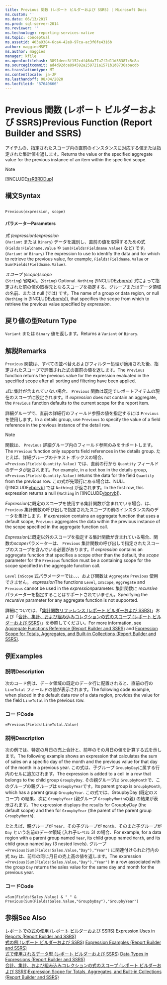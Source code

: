 ```yaml
---
title: Previous 関数 (レポート ビルダーおよび SSRS) | Microsoft Docs
ms.custom: ''
ms.date: 06/13/2017
ms.prod: sql-server-2014
ms.reviewer: ''
ms.technology: reporting-services-native
ms.topic: conceptual
ms.assetid: 403a9384-6ca4-42e8-97ca-ac3f6fe4316b
author: maggiesMSFT
ms.author: maggies
manager: kfile
ms.openlocfilehash: 3891deec3f152cdf46da77a7f2d11d38387c5c8a
ms.sourcegitcommit: ad4d92dce894592a259721a1571b1d8736abacdb
ms.translationtype: MT
ms.contentlocale: ja-JP
ms.lasthandoff: 08/04/2020
ms.locfileid: "87640666"
---
```

# <a name="previous-function-report-builder-and-ssrs"></a><span data-ttu-id="2ebe5-102">Previous 関数 (レポート ビルダーおよび SSRS)</span><span class="sxs-lookup"><span data-stu-id="2ebe5-102">Previous Function (Report Builder and SSRS)</span></span>
  <span data-ttu-id="2ebe5-103">アイテムの、指定されたスコープ内の直前のインスタンスに対応する値または指定された集計値を返します。</span><span class="sxs-lookup"><span data-stu-id="2ebe5-103">Returns the value or the specified aggregate value for the previous instance of an item within the specified scope.</span></span>  
  
> [!NOTE]  
>  [!INCLUDE[ssRBRDDup](../../includes/ssrbrddup-md.md)]  
  
## <a name="syntax"></a><span data-ttu-id="2ebe5-104">構文</span><span class="sxs-lookup"><span data-stu-id="2ebe5-104">Syntax</span></span>  
  
```  
  
Previous(expression, scope)  
```  
  
#### <a name="parameters"></a><span data-ttu-id="2ebe5-105">パラメーター</span><span class="sxs-lookup"><span data-stu-id="2ebe5-105">Parameters</span></span>  
 <span data-ttu-id="2ebe5-106">*式 (expression)*</span><span class="sxs-lookup"><span data-stu-id="2ebe5-106">*expression*</span></span>  
 <span data-ttu-id="2ebe5-107">(`Variant` または `Binary`) データを識別し、直前の値を取得するための式 (`Fields!Fieldname.Value` や `Sum(Fields!Fieldname.Value)` など) です。</span><span class="sxs-lookup"><span data-stu-id="2ebe5-107">(`Variant` or `Binary`) The expression to use to identify the data and for which to retrieve the previous value, for example, `Fields!Fieldname.Value` or `Sum(Fields!Fieldname.Value)`.</span></span>  
  
 <span data-ttu-id="2ebe5-108">*スコープ (scope)*</span><span class="sxs-lookup"><span data-stu-id="2ebe5-108">*scope*</span></span>  
 <span data-ttu-id="2ebe5-109">(`String`) 省略可。</span><span class="sxs-lookup"><span data-stu-id="2ebe5-109">(`String`) Optional.</span></span> <span data-ttu-id="2ebe5-110">`Nothing` [!INCLUDE[vbprvb](../../includes/vbprvb-md.md)] *式*によって指定された前の値の取得元となるスコープを指定する、グループまたはデータ領域の名前、または null (では) です。</span><span class="sxs-lookup"><span data-stu-id="2ebe5-110">The name of a group or data region, or null (`Nothing` in [!INCLUDE[vbprvb](../../includes/vbprvb-md.md)]), that specifies the scope from which to retrieve the previous value specified by *expression*.</span></span>  
  
## <a name="return-type"></a><span data-ttu-id="2ebe5-111">戻り値の型</span><span class="sxs-lookup"><span data-stu-id="2ebe5-111">Return Type</span></span>  
 <span data-ttu-id="2ebe5-112">`Variant` または `Binary` 値を返します。</span><span class="sxs-lookup"><span data-stu-id="2ebe5-112">Returns a `Variant` or `Binary`.</span></span>  
  
## <a name="remarks"></a><span data-ttu-id="2ebe5-113">解説</span><span class="sxs-lookup"><span data-stu-id="2ebe5-113">Remarks</span></span>  
 <span data-ttu-id="2ebe5-114">`Previous` 関数は、すべての並べ替えおよびフィルター処理が適用された後、指定されたスコープで評価された式の直前の値を返します。</span><span class="sxs-lookup"><span data-stu-id="2ebe5-114">The `Previous` function returns the previous value for the expression evaluated in the specified scope after all sorting and filtering have been applied.</span></span>  
  
 <span data-ttu-id="2ebe5-115">*式*に集計が含まれていない場合、 `Previous` 関数は既定でレポートアイテムの現在のスコープに設定されます。</span><span class="sxs-lookup"><span data-stu-id="2ebe5-115">If *expression* does not contain an aggregate, the `Previous` function defaults to the current scope for the report item.</span></span>  
  
 <span data-ttu-id="2ebe5-116">詳細グループで、直前の詳細行のフィールド参照の値を指定するには `Previous` を使用します。</span><span class="sxs-lookup"><span data-stu-id="2ebe5-116">In a details group, use `Previous` to specify the value of a field reference in the previous instance of the detail row.</span></span>  
  
> [!NOTE]  
>  <span data-ttu-id="2ebe5-117">関数は、 `Previous` 詳細グループ内のフィールド参照のみをサポートします。</span><span class="sxs-lookup"><span data-stu-id="2ebe5-117">The `Previous` function only supports field references in the details group.</span></span> <span data-ttu-id="2ebe5-118">たとえば、詳細グループのテキスト ボックスの場合、 `=Previous(Fields!Quantity.Value)` では、直前の行から `Quantity` フィールドのデータが返されます。</span><span class="sxs-lookup"><span data-stu-id="2ebe5-118">For example, in a text box in the details group, `=Previous(Fields!Quantity.Value)` returns the data for the field `Quantity` from the previous row.</span></span> <span data-ttu-id="2ebe5-119">この式が先頭行にある場合は、NULL ([!INCLUDE[vbprvb](../../includes/vbprvb-md.md)] では `Nothing`) が返されます。</span><span class="sxs-lookup"><span data-stu-id="2ebe5-119">In the first row, this expression returns a null (`Nothing` in [!INCLUDE[vbprvb](../../includes/vbprvb-md.md)]).</span></span>  
  
 <span data-ttu-id="2ebe5-120">*Expression*に既定のスコープを使用する集計関数が含まれている場合、は、 `Previous` 集計関数の呼び出しで指定されたスコープの前のインスタンス内のデータを集計します。</span><span class="sxs-lookup"><span data-stu-id="2ebe5-120">If *expression* contains an aggregate function that uses a default scope, `Previous` aggregates the data within the previous instance of the scope specified in the aggregate function call.</span></span>  
  
 <span data-ttu-id="2ebe5-121">*Expression*に既定以外のスコープを指定する集計関数が含まれている場合、関数の*scope*パラメーターは、 `Previous` 集計関数の呼び出しで指定されたスコープのスコープを含んでいる必要があります。</span><span class="sxs-lookup"><span data-stu-id="2ebe5-121">If *expression* contains an aggregate function that specifies a scope other than the default, the *scope* parameter for the `Previous` function must be a containing scope for the scope specified in the aggregate function call.</span></span>  
  
 <span data-ttu-id="2ebe5-122">`Level` `InScope` 式パラメーターでは、、、および関数は `Aggregate` `Previous` 使用できません。 *expression*</span><span class="sxs-lookup"><span data-stu-id="2ebe5-122">The functions `Level`, `InScope`, `Aggregate` and `Previous` cannot be used in the *expression*parameter.</span></span> <span data-ttu-id="2ebe5-123">集計関数に *recursive* パラメーターを指定することはサポートされていません。</span><span class="sxs-lookup"><span data-stu-id="2ebe5-123">Specifying the *recursive* parameter for any aggregate function is not supported.</span></span>  
  
 <span data-ttu-id="2ebe5-124">詳細については、「[集計関数リファレンス &#40;レポート ビルダーおよび SSRS&#41;](report-builder-functions-aggregate-functions-reference.md)」および「[合計、集計、および組み込みコレクションの式のスコープ &#40;レポート ビルダーおよび SSRS&#41;](expression-scope-for-totals-aggregates-and-built-in-collections.md)」を参照してください。</span><span class="sxs-lookup"><span data-stu-id="2ebe5-124">For more information, see [Aggregate Functions Reference &#40;Report Builder and SSRS&#41;](report-builder-functions-aggregate-functions-reference.md) and [Expression Scope for Totals, Aggregates, and Built-in Collections &#40;Report Builder and SSRS&#41;](expression-scope-for-totals-aggregates-and-built-in-collections.md).</span></span>  
  
## <a name="examples"></a><span data-ttu-id="2ebe5-125">例</span><span class="sxs-lookup"><span data-stu-id="2ebe5-125">Examples</span></span>  
  
### <a name="description"></a><span data-ttu-id="2ebe5-126">説明</span><span class="sxs-lookup"><span data-stu-id="2ebe5-126">Description</span></span>  
 <span data-ttu-id="2ebe5-127">次のコード例は、データ領域の既定のデータ行に配置されると、直前の行の `LineTotal` フィールドの値が表示されます。</span><span class="sxs-lookup"><span data-stu-id="2ebe5-127">The following code example, when placed in the default data row of a data region, provides the value for the field `LineTotal` in the previous row.</span></span>  
  
### <a name="code"></a><span data-ttu-id="2ebe5-128">コード</span><span class="sxs-lookup"><span data-stu-id="2ebe5-128">Code</span></span>  
  
```  
=Previous(Fields!LineTotal.Value)  
```  
  
### <a name="description"></a><span data-ttu-id="2ebe5-129">説明</span><span class="sxs-lookup"><span data-stu-id="2ebe5-129">Description</span></span>  
 <span data-ttu-id="2ebe5-130">次の例では、特定の月日の売上合計と、前年のその月日の値を計算する式を示します。</span><span class="sxs-lookup"><span data-stu-id="2ebe5-130">The following example shows an expression that calculates the sum of sales on a specific day of the month and the previous value for that day of the month in a previous year.</span></span> <span data-ttu-id="2ebe5-131">この式は、子グループ `GroupbyDay`に属する行内のセルに追加されます。</span><span class="sxs-lookup"><span data-stu-id="2ebe5-131">The expression is added to a cell in a row that belongs to the child group `GroupbyDay`.</span></span> <span data-ttu-id="2ebe5-132">その親グループは `GroupbyMonth`で、このグループの親グループは `GroupbyYear`です。</span><span class="sxs-lookup"><span data-stu-id="2ebe5-132">Its parent group is `GroupbyMonth`, which has a parent group `GroupbyYear`.</span></span> <span data-ttu-id="2ebe5-133">この式では、GroupbyDay (既定のスコープ) の結果、次に `GroupbyYear` (親グループ `GroupbyMonth`の親) の結果が表示されます。</span><span class="sxs-lookup"><span data-stu-id="2ebe5-133">The expression displays the results for GroupbyDay (the default scope) and then for `GroupbyYear` (the parent of the parent group `GroupbyMonth`).</span></span>  
  
 <span data-ttu-id="2ebe5-134">たとえば、親グループが `Year`、その子グループが `Month`、そのまた子グループが `Day` という名前のデータ領域 (入れ子レベル 3) の場合、</span><span class="sxs-lookup"><span data-stu-id="2ebe5-134">For example, for a data region with a parent group named `Year`, its child group named `Month`, and its child group named `Day` (3 nested levels).</span></span> <span data-ttu-id="2ebe5-135">グループ `=Previous(Sum(Fields!Sales.Value,"Day"),"Year")` に関連付けられた行内の式 `Day` は、前年の同じ月日の売上高の値を返します。</span><span class="sxs-lookup"><span data-stu-id="2ebe5-135">The expression `=Previous(Sum(Fields!Sales.Value,"Day"),"Year")` in a row associated with the group `Day` returns the sales value for the same day and month for the previous year.</span></span>  
  
### <a name="code"></a><span data-ttu-id="2ebe5-136">コード</span><span class="sxs-lookup"><span data-stu-id="2ebe5-136">Code</span></span>  
  
```  
=Sum(Fields!Sales.Value) & " " & Previous(Sum(Fields!Sales.Value,"GroupbyDay"),"GroupbyYear")  
```  
  
## <a name="see-also"></a><span data-ttu-id="2ebe5-137">参照</span><span class="sxs-lookup"><span data-stu-id="2ebe5-137">See Also</span></span>  
 <span data-ttu-id="2ebe5-138">[レポートでの式の使用 (レポート ビルダーおよび SSRS)](expression-uses-in-reports-report-builder-and-ssrs.md) </span><span class="sxs-lookup"><span data-stu-id="2ebe5-138">[Expression Uses in Reports &#40;Report Builder and SSRS&#41;](expression-uses-in-reports-report-builder-and-ssrs.md) </span></span>  
 <span data-ttu-id="2ebe5-139">[式の例 (レポート ビルダーおよび SSRS)](expression-examples-report-builder-and-ssrs.md) </span><span class="sxs-lookup"><span data-stu-id="2ebe5-139">[Expression Examples &#40;Report Builder and SSRS&#41;](expression-examples-report-builder-and-ssrs.md) </span></span>  
 <span data-ttu-id="2ebe5-140">[式で使用されるデータ型 &#40;レポート ビルダーおよび SSRS&#41;](expressions-report-builder-and-ssrs.md) </span><span class="sxs-lookup"><span data-stu-id="2ebe5-140">[Data Types in Expressions &#40;Report Builder and SSRS&#41;](expressions-report-builder-and-ssrs.md) </span></span>  
 [<span data-ttu-id="2ebe5-141">合計、集計、および組み込みコレクションの式のスコープ (レポート ビルダーおよび SSRS)</span><span class="sxs-lookup"><span data-stu-id="2ebe5-141">Expression Scope for Totals, Aggregates, and Built-in Collections &#40;Report Builder and SSRS&#41;</span></span>](expression-scope-for-totals-aggregates-and-built-in-collections.md)  
  
  
